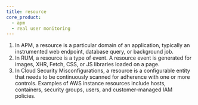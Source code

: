 ```yaml
---
title: resource
core_product:
  - apm
  - real user monitoring
---
```

1. In APM, a resource is a particular domain of an application, typically an instrumented web endpoint, database query, or background job.
2. In RUM, a resource is a type of event. A resource event is generated for images, XHR, Fetch, CSS, or JS libraries loaded on a page.
3. In Cloud Security Misconfigurations, a resource is a configurable entity that needs to be continuously scanned for adherence with one or more controls. Examples of AWS instance resources include hosts, containers, security groups, users, and customer-managed IAM policies.